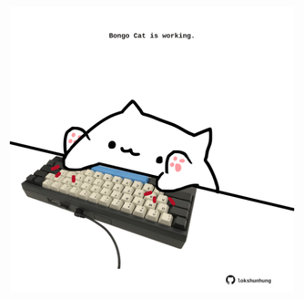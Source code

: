 <!-- built at 28/04/2025, 16:00:37 UTC -->
<p align="center">
  <img width="500" height="500" src="./ReadmeImage.svg">
</p>
